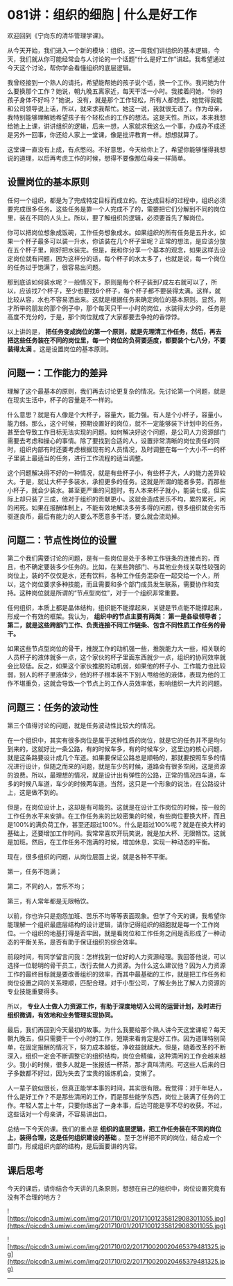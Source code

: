 # 081讲：组织的细胞 | 什么是好工作

欢迎回到《宁向东的清华管理学课》。

从今天开始，我们进入一个新的模块：组织。这一周我们讲组织的基本逻辑，今天，我们就从你可能经常会与人讨论的一个话题“什么是好工作”讲起。我希望通过今天这个讨论，帮你学会看懂组织的底层逻辑。

我曾经接到一个熟人的请托，希望能帮她的孩子说个话，换一个工作。我问她为什么要换那个工作？她说，朝九晚五离家近，每天干活一小时。我接着问她，“你的孩子身体不好吗？”她说，没有，就是那个工作轻松，所有人都想去，她觉得我能和公司领导说上话，所以，就来求我帮忙。她这一说，我就很无语了。作为母亲，我特别能够理解她希望孩子有个轻松点的工作的想法。这是天性。所以，本来我想给她上上课，讲讲组织的逻辑，后来一想，人家就求我这么一个事，办成办不成还是另外一回事，你还给人家上一堂课，像是批评教育一样。想想就算了。

这堂课一直没有上成，有点憋闷。不好意思，今天给你上了，希望你能够懂得我想说的道理，以后再考虑工作的时候，想得不要像那位母亲一样简单。

## 设置岗位的基本原则

任何一个组织，都是为了完成特定目标而成立的。在达成目标的过程中，组织必须要完成很多任务。这些任务是靠一个人完成不了的，需要把它们分解到不同的岗位里，装在不同的人头上。所以，要了解组织的逻辑，必须要首先了解岗位。

你可以把岗位想象成饭碗，工作任务想象成水。如果组织的所有任务是五升水，如果一个杯子最多可以装一升水，你该装在几个杯子里呢？正常的想法，是应该分放在五个杯子里，刚好把水装完。但是，我和你分享一个基本的观念，如果这样去设定岗位就有问题，因为这样分的话，每个杯子的水太多了，也就是说，每一个岗位的任务过于饱满了，很容易出问题。

那到底该如何装水呢？一般情况下，原则是每个杯子装到7成左右就可以了，所以，应该找7个杯子，至少也要找6个杯子，每个杯子都不要装得太满。这样，就比较从容，水也不容易洒出来。这就是根据任务来确定岗位的基本原则。显然，刚才所举的朋友的那个例子中，那个每天只干一小时的岗位，水装得太少的，任务是高度不充分的，于是，那个岗位就成了大家都要去争抢的香饽饽。

以上讲的是， **把任务变成岗位的第一个原则，就是先理清工作任务，然后，再去把这些任务装在不同的岗位里，每一个岗位的负荷要适度，都要装个七八分，不要装得太满** 。这是设置岗位的基本原则。

## 问题一：工作能力的差异

理解了这个最基本的原则，我们再去讨论更复杂的情况。先讨论第一个问题，就是在现实生活中，杯子的容量是不一样的。

什么意思？就是有人像是个大杯子，容量大，能力强。有人是个小杯子，容量小，能力弱。那么，这个时候，预期设置好的岗位，就不一定能够装下计划中的任务，甚至会导致工作目标无法实现的问题。如何解决好这个问题，是公司人力资源部门需要去考虑和操心的事情。除了要找到合适的人，设置非常清晰的岗位责任的同时，组织内部有时还要考虑根据现有的人员情况，及时调整在每一个大小不一的杯子里装上最适当的任务，进行工作流程的适当调整。

这个问题解决得不好的一种情况，就是有些杯子小，有些杯子大，人的能力差异较大。于是，就让大杯子多装水，承担更多的任务。这就是所谓的能者多劳。而那些小杯子，就会少装水。甚至更严重的问题时，有人本来杯子就小，能装七成，但实际上却只装了三成，他对于组织的贡献更小。这就会造成苦乐不均，累的累死，闲的闲死。如果在报酬体制上，不能有效地解决多劳多得的问题，很多组织就会劣币驱逐良币，最后有能力的人要么不愿意多干活，要么就会流动掉。

## 问题二：节点性岗位的设置

第二个我们需要讨论的问题，是有一些岗位是处于多种工作链条的连接点的，而且，也不确定要装多少任务的。比如，在某些跨部门、与其他业务线关联性较强的岗位上，装的不仅仅是水，还有饮料，各种工作任务混杂在一起交给一个人，所以，这个岗位要求多种技能，而且需要和多个部门成员发生联系，需要协作和支持。这种岗位就是所谓的“节点型岗位”，对于一个组织非常重要。

任何组织，本质上都是晶体结构，组织能不能撑起来，关键是节点能不能撑起来，形成一个有效的框架。我认为， **组织中的节点主要有两类： 第一是各级领导者；第二，就是这些跨部门工作、负责连接不同工作链条、包含不同性质工作任务的骨干。**

如果这些节点型岗位的骨干，推脱工作的动机强一些，推脱能力大一些，相关联的人员杯子的液体就多一点，这个家伙的杯子里面东西就少一点，组织的协同效率就会比较低。反之，如果这个家伙推脱的动机弱，如果他的杯子小、工作能力也比较弱，别人的杯子里液体少，他的杯子根本装不下别人甩给他的液体，表现为他的工作不堪重负，这就会导致一个节点上的工作人员效率低，影响组织一大片的问题。

## 问题三：任务的波动性

第三个值得讨论的问题，就是任务波动性比较大的情况。

在一个组织中，其实有很多岗位是属于这种性质的岗位，就是它的任务并不是均匀到来的，这就好比一条公路，有的时候车多，有的时候车少，这里边的核心问题，就是这条路要设计成几个车道。如果要保证公路总是顺畅的，那就要按照车多的情况进行设计，但随之而来的问题，就是车少的时候，道路会有很多空闲，这是资源的浪费。所以，最理想的情况，就是设计出有弹性的公路，正常的情况四车道，车多的时候八车道，车少的时候两车道。当然，这只是一个形象的说法，在公路设计上，这是做不到的。

但是，在岗位设计上，这却是有可能的。这就是在设计工作岗位的时候，按一般的工作任务水平来安排。在工作任务来的比较密集的时候，有些岗位要换大杯，而且是100%的满负荷工作，甚至还超过100%。什么是超过100%呢？就是在换大杯的基础上，还要增加工作时间。我常常喜欢开玩笑说，就是加大杯、无限畅饮。这就是加班。然后，在工作任务不饱满的时候，增加休息，实现一种动态的平衡。

现在，很多组织的问题，从岗位层面上说，就是各种不平衡。

第一，任务不饱满；

第二，不同的人，苦乐不均；

第三，有人常年都是无限畅饮。

以前，你也许只是抱怨加班、苦乐不均等等表面现象。但学了今天的课，我希望你能理解一个组织最底层结构的设计逻辑，请你记得组织的细胞就是每一个工作岗位。一个组织的地基打得是否牢固，就是看岗位和工作任务之间是否形成了一种动态的平衡关系，是否有助于保证组织的综合效率。

前段时间，有同学留言问我：怎样找到一位好的人力资源经理。我回答他说，可以选择一位聪明的骨干员工，改行去做人力资源。为什么这么建议他？因为人力资源工作的最终目标就是要改善组织的效率，而其中最基础的工作，就是把工作任务和岗位设置之间的关系理顺，匹配合理。对于小型公司，了解业务比了解人力资源的专业技能重要得多。

所以， **专业人士做人力资源工作，有助于深度地切入公司的运营计划，及时进行组织微调，有效地和业务管理实现协同。**

最后，我们再回到今天最初的故事。为什么我要给那个熟人讲今天这堂课呢？每天朝九晚五，但只需要干一个小时的工作，短期来看肯定是好工作。因为道理特别简单，在固定报酬的情况下，努力成本越低，净收益就越大。但是，随着改革的不断深入，组织一定会不断调整它的组织结构，岗位会精编，这种清闲的工作会越来越少。我小的时候，很多人就是一张报纸一杯茶，那才真叫清闲。可这些人后来的日子多数都不好过，因为失去了宝贵的锻炼机会，变懒了。

人一辈子貌似很长，但真正能学本事的时间，其实很有限。我觉得：对于年轻人，什么是好工作？不是那些清闲的工作，而是那些能学东西，岗位上装满了任务的工作。年轻人苦上十年，只要你练出了一身本事，后边可能是享不尽的收获。不过，这些话对一个母亲讲，不容易讲出口。

总结一下今天的课。我们的重点是 **组织的底层逻辑，把工作任务装在不同的岗位上，装得合理，这是任何组织建设的基础** 。至于怎样把不同的岗位，结合成一个部门，形成组织内部的结构，是后面要讲的内容。    

## 课后思考

今天的课后，请你结合今天讲的几条原则，想想在自己的组织中，岗位设置究竟有没有不合理的地方？

![https://piccdn3.umiwi.com/img/201710/01/201710012358129083011055.jpg](https://piccdn3.umiwi.com/img/201710/01/201710012358129083011055.jpg)

![https://piccdn3.umiwi.com/img/201710/02/201710020020465379481325.jpg](https://piccdn3.umiwi.com/img/201710/02/201710020020465379481325.jpg)

---
